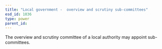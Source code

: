 ```yaml
---
title: "Local government -  overview and scrutiny sub-committees"
esd_id: 1036
type: power
parent_id:  
---
```


The overview and scrutiny committee of a local authority may appoint sub-committees.


